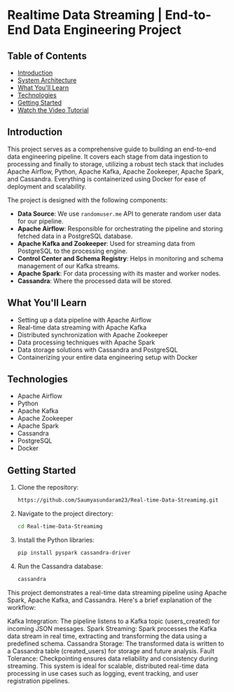 
# Realtime Data Streaming | End-to-End Data Engineering Project

## Table of Contents
- [Introduction](#introduction)
- [System Architecture](#system-architecture)
- [What You'll Learn](#what-youll-learn)
- [Technologies](#technologies)
- [Getting Started](#getting-started)
- [Watch the Video Tutorial](#watch-the-video-tutorial)

## Introduction

This project serves as a comprehensive guide to building an end-to-end data engineering pipeline. It covers each stage from data ingestion to processing and finally to storage, utilizing a robust tech stack that includes Apache Airflow, Python, Apache Kafka, Apache Zookeeper, Apache Spark, and Cassandra. Everything is containerized using Docker for ease of deployment and scalability.



The project is designed with the following components:

- **Data Source**: We use `randomuser.me` API to generate random user data for our pipeline.
- **Apache Airflow**: Responsible for orchestrating the pipeline and storing fetched data in a PostgreSQL database.
- **Apache Kafka and Zookeeper**: Used for streaming data from PostgreSQL to the processing engine.
- **Control Center and Schema Registry**: Helps in monitoring and schema management of our Kafka streams.
- **Apache Spark**: For data processing with its master and worker nodes.
- **Cassandra**: Where the processed data will be stored.

## What You'll Learn

- Setting up a data pipeline with Apache Airflow
- Real-time data streaming with Apache Kafka
- Distributed synchronization with Apache Zookeeper
- Data processing techniques with Apache Spark
- Data storage solutions with Cassandra and PostgreSQL
- Containerizing your entire data engineering setup with Docker

## Technologies

- Apache Airflow
- Python
- Apache Kafka
- Apache Zookeeper
- Apache Spark
- Cassandra
- PostgreSQL
- Docker

## Getting Started

1. Clone the repository:
    ```bash
    https://github.com/Saumyasundaram23/Real-time-Data-Streamimg.git
    ```

2. Navigate to the project directory:
    ```bash
    cd Real-time-Data-Streamimg
    ```

3. Install the Python libraries:
    ```bash
    pip install pyspark cassandra-driver
    ```
4. Run the Cassandra database:
    ```bash
    cassandra
    ```
This project demonstrates a real-time data streaming pipeline using Apache Spark, Apache Kafka, and Cassandra. Here's a brief explanation of the workflow:

Kafka Integration: The pipeline listens to a Kafka topic (users_created) for incoming JSON messages.
Spark Streaming: Spark processes the Kafka data stream in real time, extracting and transforming the data using a predefined schema.
Cassandra Storage: The transformed data is written to a Cassandra table (created_users) for storage and future analysis.
Fault Tolerance: Checkpointing ensures data reliability and consistency during streaming.
This system is ideal for scalable, distributed real-time data processing in use cases such as logging, event tracking, and user registration pipelines.
